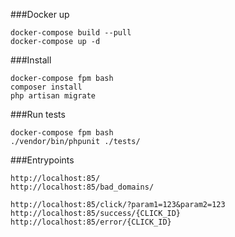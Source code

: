 ###Docker up
```
docker-compose build --pull
docker-compose up -d
```

###Install
```
docker-compose fpm bash
composer install
php artisan migrate
```

###Run tests
```
docker-compose fpm bash
./vendor/bin/phpunit ./tests/
```

###Entrypoints
```
http://localhost:85/
http://localhost:85/bad_domains/

http://localhost:85/click/?param1=123&param2=123
http://localhost:85/success/{CLICK_ID}
http://localhost:85/error/{CLICK_ID}
```